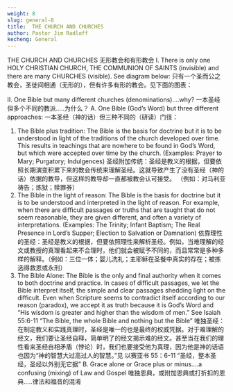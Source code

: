 ```yaml
---
weight: 8
slug: general-8
title:  THE CHURCH AND CHURCHES
author: Pastor Jim Radloff
kecheng: General
---
```


THE CHURCH AND CHURCHES
无形教会和有形教会
I. There is only one HOLY CHRISTIAN CHURCH, THE COMMUNION OF SAINTS (invisible) and there are many CHURCHES (visible). See diagram below:
只有一个圣而公之教会，圣徒间相通（无形的），但有许多有形的教会。见下面的图表：



II. One Bible but many different churches (denominations)….why?
一本圣经但多个不同的教派…..为什么？
A. One Bible (God’s Word) but three different approaches:
一本圣经（神的话）但三种不同的（研读）门径：
1. The Bible plus tradition: The Bible is the basis for doctrine but it is to be understood in light of the traditions of the church developed over time. This results in teachings that are nowhere to be found in God’s Word, but which were accepted over time by the church.
(Examples: Prayer to Mary; Purgatory; Indulgences)
圣经附加传统：圣经是教义的根据，但要依照长期演变积累下来的教会传统来理解圣经。这就导致产生了没有圣经（神的话）依据的教导，但这样的教导却一直都被教会认可接受。
（例如：对马利亚祷告；炼狱；赎罪券）
2. The Bible in the light of reason: The Bible is the basis for doctrine but it is to be understood and interpreted in the light of reason. For example, when there are difficult passages or truths that are taught that do not seem reasonable, they are given different, and often a variety of interpretations. (Examples: The Trinity; Infant Baptism; The Real Presence in Lord’s Supper; Election to Salvation or Damnation)
依靠理性的圣经：圣经是教义的根据，但要依照理性来解析圣经。例如，当难理解的经文或教授的真理看起来不合理时，他们就会被赋予不同的，而且常常是多种多样的解释。（例如：三位一体；婴儿洗礼；主耶稣在圣餐中真实的存在；被拣选得救恩或永刑）
3. The Bible Alone: The Bible is the only and final authority when it comes to both doctrine and practice. In cases of difficult passages, we let the Bible interpret itself, the simple and clear passages shedding light on the difficult. Even when Scripture seems to contradict itself according to our reason (paradox), we accept it as truth because it is God’s Word and “His wisdom is greater and higher than the wisdom of men.” See Isaiah 55:6-11 “The Bible, the whole Bible and nothing but the Bible”
唯独圣经：在制定教义和实践真理时，圣经是唯一的也是最终的权威凭据。对于难理解的经文，我们要让圣经自释，简单明了的经文揭示难的经文。甚至当在我们的理性看来圣经自相矛盾（悖论）时，我们也要接受他为真理，因为他是神的话语也因为“神的智慧大过高过人的智慧。”见 以赛亚书 55：6-11 “圣经，整本圣经，圣经以外别无它据”
B. Grace alone or Grace plus or minus….a confusing (mixing) of Law and Gospel
唯独恩典，或附加恩典或打折扣的恩典…..律法和福音的混淆

